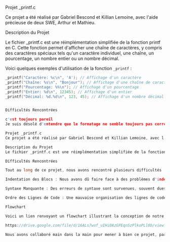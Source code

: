 Projet _printf.c

Ce projet a été réalisé par Gabriel Bescond et Killian Lemoine, avec l'aide précieuse de deux SWE, Arthur et Mathieu.

Description du Projet

Le fichier _printf.c est une réimplémentation simplifiée de la fonction printf en C. Cette fonction permet d'afficher une chaîne de caractères, y compris des caractères spéciaux tels qu'un caractère individuel, une chaîne, un pourcentage, un nombre entier ou un nombre décimal.

Voici quelques exemples d'utilisation de la fonction `_printf` :

```c
_printf("Caractère: %c\n", 'A'); // Affichage d'un caractère
_printf("Chaîne: %s\n", "Bonjour"); // Affichage d'une chaîne de caractères
_printf("Pourcentage: %%\n"); // Affichage d'un pourcentage
_printf("Entier: %d\n", 12345); // Affichage d'un entier
_printf("Décimal: %d.%d\n", 123, 45); // Affichage d'un nombre décimal


Difficultés Rencontrées

c'est toujours pareil
Je suis désolé d'entendre que le formatage ne semble toujours pas correct. Essayons une autre approche pour voir si cela fonctionne mieux :

Projet _printf.c
Ce projet a été réalisé par Gabriel Bescond et Killian Lemoine, avec l'aide précieuse de deux ingénieurs en logiciel, Arthur et Mathieu.

Description du Projet
Le fichier _printf.c est une réimplémentation simplifiée de la fonction printf en C. Cette fonction permet d'afficher une chaîne de caractères, y compris des caractères spéciaux tels qu'un caractère individuel, une chaîne, un nombre entier ou un nombre décimal.

Difficultés Rencontrées

Tout au long de ce projet, nous avons rencontré plusieurs difficultés :

Indentation des Blocs : Nous avons dû faire face à des problèmes d'indentation, ce qui rendait le code difficile à lire et à déboguer.

Syntaxe Manquante : Des erreurs de syntaxe sont survenues, souvent dues à l'omission de caractères essentiels.

Ordre des Lignes de Code : Une mauvaise organisation des lignes de code a entraîné des comportements inattendus du programme.

Flowchart

Voici un lien renvoyant un flowchart illustrant la conception de notre fonction _printf :

https://drive.google.com/file/d/16ALs7wof_uIHiOAzGPEqnSzPlkoPLl0b/view?usp=sharing

Nous avons collaboré main dans la main pour mener à bien ce projet, partageant équitablement les responsabilités et nous soutenant mutuellement à chaque étape du développement. Que ce soit pour la conception initiale, l'implémentation du code, ou la phase de débogage, nous avons travaillé de manière synchronisée et harmonieuse, faisant preuve d'une grande cohésion d'équipe et d'une communication efficace tout au long du processus.

